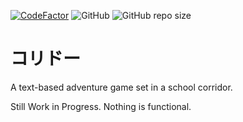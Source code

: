 [![CodeFactor](https://www.codefactor.io/repository/github/k0rido/korido/badge)](https://www.codefactor.io/repository/github/k0rido/korido)
![GitHub](https://img.shields.io/github/license/k0rido/korido?label=License)
![GitHub repo size](https://img.shields.io/github/repo-size/K0RIDO/KORIDO?label=Repository%20Size)

# コリドー

A text-based adventure game set in a school corridor.

Still Work in Progress. Nothing is functional.
